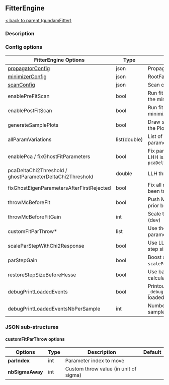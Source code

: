## FitterEngine

[< back to parent (gundamFitter)](../applications/gundamFitter.md)

### Description

### Config options

| FitterEngine Options                                     | Type         | Description                                                                   | Default |
|----------------------------------------------------------|--------------|-------------------------------------------------------------------------------|---------|
| [propagatorConfig](./Propagator.md)                      | json         | Propagator config                                                             |         |
| [minimizerConfig](./RootFactoryInterface.md)               | json         | RootFactoryInterface config                                                     |         |
| [scanConfig](./ParScanner.md)                            | json         | Scan config                                                                   |         |
| enablePreFitScan                                         | bool         | Run fit parameter scan right before the minimization                          | false   |
| enablePostFitScan                                        | bool         | Run fit parameter scan right after the minimization                           | false   |
| generateSamplePlots                                      | bool         | Draw sample histograms according to the PlotGenerator config                  | true    |
| allParamVariations                                       | list(double) | List of points to perform individual parameter variation                      |         |
| enablePca / fixGhostFitParameters                        | bool         | Fix parameter if the effect on stat LHH is lower than `pcaDeltaChi2Threshold` | false   |
| pcaDeltaChi2Threshold / ghostParameterDeltaChi2Threshold | double       | LLH threshold for PCA                                                         | 1E-6    |
| fixGhostEigenParametersAfterFirstRejected                | bool         | Fix all next parameters once PCA has been triggered (dev)                     | false   |
| throwMcBeforeFit                                         | bool         | Push MC parameter away from their prior before fitting (dev)                  | false   |
| throwMcBeforeFitGain                                     | int          | Scale throws for MC parameters (dev)                                          | 1       |
| customFitParThrow*                                       | list         | Use the custom thrown values for parameters (dev)                             |         |
| scaleParStepWithChi2Response                             | bool         | Use LLH profile to scale parameter step size (dev)                            | false   |
| parStepGain                                              | bool         | Boost step value with `scaleParStepWithChi2Response` (dev)                    | 0.1     |
| restoreStepSizeBeforeHesse                               | bool         | Use back original step size for error calculation                             | false   |
| debugPrintLoadedEvents                                   | bool         | Printout `_debugPrintLoadedEventsNbPerSample_` loaded events  (dev)           | false   |
| debugPrintLoadedEventsNbPerSample                        | int          | Number of event to print for each sample (dev)                                | 10      |


### JSON sub-structures

#### customFitParThrow options

| Options         | Type | Description                           | Default |
|-----------------|------|---------------------------------------|---------|
| **parIndex**    | int  | Parameter index to move               |         |
| **nbSigmaAway** | int  | Custom throw value (in unit of sigma) |         |

